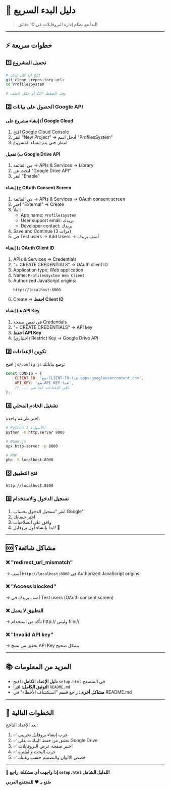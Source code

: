 # 🚀 دليل البدء السريع

> ابدأ مع نظام إدارة البروفايلات في 10 دقائق!

---

## ⚡ خطوات سريعة

### 1️⃣ تحميل المشروع
```bash
# إذا كان لديك git
git clone <repository-url>
cd ProfilesSystem

# أو حمّل الملف ZIP وفك الضغط
```

### 2️⃣ الحصول على بيانات Google API

#### أ) إنشاء مشروع على Google Cloud
1. افتح [Google Cloud Console](https://console.cloud.google.com/)
2. انقر "New Project" → أدخل اسم "ProfilesSystem"
3. انتظر حتى يتم إنشاء المشروع

#### ب) تفعيل Google Drive API
1. من القائمة → APIs & Services → Library
2. ابحث عن "Google Drive API"
3. انقر "Enable"

#### ج) إنشاء OAuth Consent Screen
1. من القائمة → APIs & Services → OAuth consent screen
2. اختر "External" → Create
3. املأ:
   - App name: `ProfilesSystem`
   - User support email: بريدك
   - Developer contact: بريدك
4. Save and Continue (3 مرات)
5. في Test users → Add Users → أضف بريدك

#### د) إنشاء OAuth Client ID
1. APIs & Services → Credentials
2. "+ CREATE CREDENTIALS" → OAuth client ID
3. Application type: Web application
4. Name: `ProfilesSystem Web Client`
5. Authorized JavaScript origins:
   ```
   http://localhost:8000
   ```
6. Create → **احفظ Client ID**

#### هـ) إنشاء API Key
1. في نفس صفحة Credentials
2. "+ CREATE CREDENTIALS" → API key
3. **احفظ API Key**
4. (اختياري) Restrict Key → Google Drive API

### 3️⃣ تكوين الإعدادات

افتح `js/config.js` وضع بياناتك:

```javascript
const CONFIG = {
    CLIENT_ID: 'ضع-CLIENT-ID-هنا.apps.googleusercontent.com',
    API_KEY: 'ضع-API-KEY-هنا',
    // ... باقي الإعدادات كما هي
};
```

### 4️⃣ تشغيل الخادم المحلي

اختر طريقة واحدة:

```bash
# Python 3 (الأسهل)
python -m http.server 8000

# Node.js
npx http-server -p 8000

# PHP
php -S localhost:8000
```

### 5️⃣ فتح التطبيق

```
http://localhost:8000
```

### 6️⃣ تسجيل الدخول والاستخدام

1. انقر "تسجيل الدخول بحساب Google"
2. اختر حسابك
3. وافق على الصلاحيات
4. ابدأ بإنشاء أول بروفايل! 🎉

---

## 🆘 مشاكل شائعة؟

### ❌ "redirect_uri_mismatch"
→ أضف `http://localhost:8000` في Authorized JavaScript origins

### ❌ "Access blocked"
→ أضف بريدك في Test users (OAuth consent screen)

### ❌ التطبيق لا يعمل
→ تأكد من استخدام http:// وليس file://

### ❌ "Invalid API key"
→ تحقق من نسخ API Key بشكل صحيح

---

## 📚 المزيد من المعلومات

- **دليل الإعداد الكامل:** افتح `setup.html` في المتصفح
- **التوثيق الكامل:** اقرأ `README.md`
- **مشاكل أخرى:** راجع قسم "استكشاف الأخطاء" في README.md

---

## 🎯 الخطوات التالية

بعد الإعداد الناجح:

1. ✅ جرب إنشاء بروفايل تجريبي
2. ✅ تحقق من حفظ البيانات على Google Drive
3. ✅ اختبر صفحة عرض البروفايلات
4. ✅ جرب البحث والفلترة
5. ✅ خصص الألوان والتصميم حسب رغبتك

---

**🌟 إذا واجهت أي مشكلة، راجع `setup.html` للدليل الشامل!**

**صُنع بـ ❤️ للمجتمع العربي**
